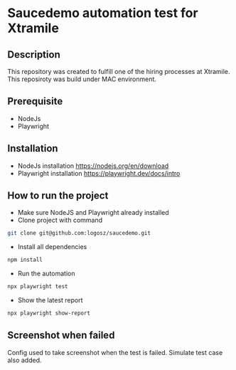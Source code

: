 # Saucedemo automation test for Xtramile 

## Description
This repository was created to fulfill one of the hiring processes at Xtramile.
This reposiroty was build under MAC environment.

## Prerequisite
- NodeJs
- Playwright

## Installation
- NodeJs installation https://nodejs.org/en/download
- Playwright installation https://playwright.dev/docs/intro

## How to run the project
- Make sure NodeJS and Playwright already installed
- Clone project with command
```sh
git clone git@github.com:logosz/saucedemo.git
```
- Install all dependencies
```sh
npm install
```
- Run the automation
```sh
npx playwright test
```
- Show the latest report
```sh
npx playwright show-report
```  

## Screenshot when failed
Config used to take screenshot when the test is failed. Simulate test case also added.
